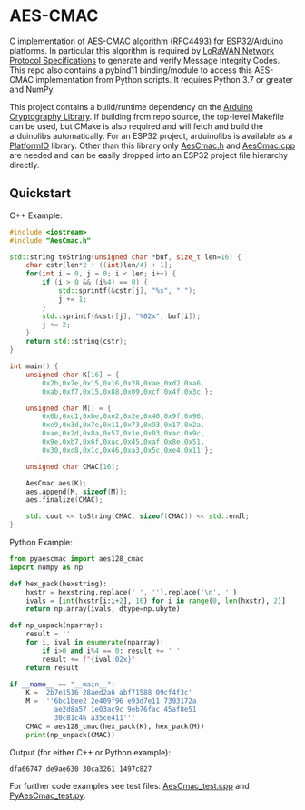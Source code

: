 # AES-CMAC
C implementation of AES-CMAC algorithm ([RFC4493](https://www.rfc-editor.org/rfc/rfc4493)) for ESP32/Arduino platforms. In particular this algorithm is required by [LoRaWAN Network Protocol Specifications](https://resources.lora-alliance.org/technical-specifications/ts001-1-0-4-lorawan-l2-1-0-4-specification) to generate and verify Message Integrity Codes. This repo also contains a pybind11 binding/module to access this AES-CMAC implementation from Python scripts. It requires Python 3.7 or greater and NumPy.

This project contains a build/runtime dependency on the [Arduino Cryptography Library](https://github.com/rweather/arduinolibs). If building from repo source, the top-level Makefile can be used, but CMake is also required and will fetch and build the arduinolibs automatically. For an ESP32 project, arduinolibs is available as a [PlatformIO](https://platformio.org/) library. Other than this library only [AesCmac.h](https://github.com/ajdonich/aes-cmac/blob/main/aes-cmac/cpp/AesCmac.h) and [AesCmac.cpp](https://github.com/ajdonich/aes-cmac/blob/main/aes-cmac/cpp/AesCmac.cpp) are needed and can be easily dropped into an ESP32 project file hierarchy directly.  


## Quickstart

C++ Example:
```C++
#include <iostream>
#include "AesCmac.h"

std::string toString(unsigned char *buf, size_t len=16) {
    char cstr[len*2 + ((int)len/4) + 1];
    for(int i = 0, j = 0; i < len; i++) {
        if (i > 0 && (i%4) == 0) { 
            std::sprintf(&cstr[j], "%s", " ");
            j += 1;
        }
        std::sprintf(&cstr[j], "%02x", buf[i]);
        j += 2;
    }
    return std::string(cstr);
}

int main() {
    unsigned char K[16] = {
        0x2b,0x7e,0x15,0x16,0x28,0xae,0xd2,0xa6,
        0xab,0xf7,0x15,0x88,0x09,0xcf,0x4f,0x3c };

    unsigned char M[] = {
        0x6b,0xc1,0xbe,0xe2,0x2e,0x40,0x9f,0x96,
        0xe9,0x3d,0x7e,0x11,0x73,0x93,0x17,0x2a,
        0xae,0x2d,0x8a,0x57,0x1e,0x03,0xac,0x9c,
        0x9e,0xb7,0x6f,0xac,0x45,0xaf,0x8e,0x51,
        0x30,0xc8,0x1c,0x46,0xa3,0x5c,0xe4,0x11 };

    unsigned char CMAC[16];

    AesCmac aes(K);
    aes.append(M, sizeof(M));
    aes.finalize(CMAC);

    std::cout << toString(CMAC, sizeof(CMAC)) << std::endl;
}
```

Python Example:
```Python
from pyaescmac import aes128_cmac
import numpy as np

def hex_pack(hexstring):
    hxstr = hexstring.replace(' ', '').replace('\n', '')
    ivals = [int(hxstr[i:i+2], 16) for i in range(0, len(hxstr), 2)]
    return np.array(ivals, dtype=np.ubyte)

def np_unpack(nparray):
    result = ''
    for i, ival in enumerate(nparray):
        if i>0 and i%4 == 0: result += ' '
        result += f"{ival:02x}"
    return result

if __name__ == "__main__":
    K = '2b7e1516 28aed2a6 abf71588 09cf4f3c'
    M = '''6bc1bee2 2e409f96 e93d7e11 7393172a
           ae2d8a57 1e03ac9c 9eb76fac 45af8e51
           30c81c46 a35ce411'''
    CMAC = aes128_cmac(hex_pack(K), hex_pack(M))
    print(np_unpack(CMAC))
```

Output (for either C++ or Python example):
```
dfa66747 de9ae630 30ca3261 1497c827
```

For further code examples see test files: [AesCmac_test.cpp](https://github.com/ajdonich/aes-cmac/blob/main/test/AesCmac_test.cpp) and [PyAesCmac_test.py](https://github.com/ajdonich/aes-cmac/blob/main/test/PyAesCmac_test.py).